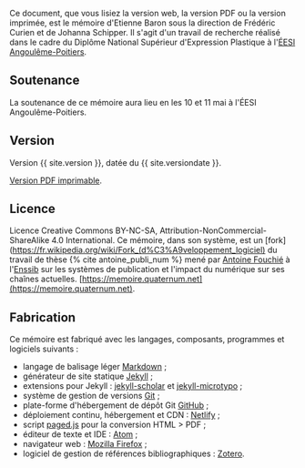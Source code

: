 Ce document, que vous lisiez la version web, la version PDF ou la version imprimée, est le mémoire d'Etienne Baron sous la direction de Frédéric Curien et de Johanna Schipper.
Il s'agit d'un travail de recherche réalisé dans le cadre du Diplôme National Supérieur d'Expression Plastique à l'[ÉESI Angoulême-Poitiers](https://www.eesi.eu/site/index.php).

## Soutenance
La soutenance de ce mémoire aura lieu en les 10 et 11 mai à l'ÉESI Angoulême-Poitiers.

## Version
Version {{ site.version }}, datée du {{ site.versiondate }}.

[Version PDF imprimable](/telechargement/baron-etienne-bifurcation-carnet-de-recherche-cc-by-nc-sa.pdf).


## Licence
Licence Creative Commons BY-NC-SA, Attribution-NonCommercial-ShareAlike 4.0 International.
Ce mémoire, dans son système, est un [fork](https://fr.wikipedia.org/wiki/Fork_(d%C3%A9veloppement_logiciel) du travail de thèse {% cite antoine_publi_num %} mené par [Antoine Fouchié](https://www.quaternum.net/) à l'[Enssib](http://www.enssib.fr/) sur les systèmes de publication et l'impact du numérique sur ses chaînes actuelles.
[https://memoire.quaternum.net](https://memoire.quaternum.net).

## Fabrication
Ce mémoire est fabriqué avec les langages, composants, programmes et logiciels suivants :

* langage de balisage léger [Markdown](https://commonmark.org/) ;
* générateur de site statique [Jekyll](https://jekyllrb.com/) ;
* extensions pour Jekyll : [jekyll-scholar](https://github.com/inukshuk/jekyll-scholar) et [jekyll-microtypo](https://github.com/borisschapira/jekyll-microtypo/) ;
* système de gestion de versions [Git](https://git-scm.com/) ;
* plate-forme d'hébergement de dépôt Git [GitHub](https://github.com/) ;
* déploiement continu, hébergement et CDN : [Netlify](https://www.netlify.com/) ;
* script [paged.js](https://gitlab.pagedmedia.org/tools/pagedjs) pour la conversion HTML > PDF ;
* éditeur de texte et IDE : [Atom](https://atom.io/) ;
* navigateur web : [Mozilla Firefox](https://www.mozilla.org/fr/firefox/) ;
* logiciel de gestion de références bibliographiques : [Zotero](https://www.zotero.org/).
